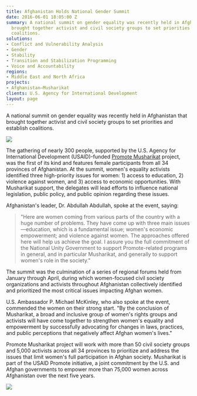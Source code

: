 ```yaml
---
title: Afghanistan Holds National Gender Summit
date: 2016-06-01 18:05:00 Z
summary: A national summit on gender equality was recently held in Afghanistan that
  brought together activist and civil society groups to set priorities and establish
  coalitions.
solutions:
- Conflict and Vulnerability Analysis
- Gender
- Stability
- Transition and Stabilization Programming
- Voice and Accountability
regions:
- Middle East and North Africa
projects:
- Afghanistan—Musharikat
clients: U.S. Agency for International Development
layout: page
---
```


A national summit on gender equality was recently held in Afghanistan that brought together activist and civil society groups to set priorities and establish coalitions.

![][1]

The gathering of nearly 300 people, supported by the U.S. Agency for International Development (USAID)-funded [Promote Musharikat][2] project, was the first of its kind and features female participants from all 34 provinces of Afghanistan. At the summit, women's equality activists identified three high-priority issues for women: 1) access to education, 2) violence against women, and 3) access to economic opportunities. With Musharikat support, the delegates will lead efforts to influence national legislation, public policy, and public opinion regarding these issues.

Afghanistan's leader, Dr. Abdullah Abdullah, spoke at the event, saying:

> "Here are women coming from various parts of the country with a huge number of problems. They have come up with three main issues—education, which is a fundamental issue; women's economic empowerment; and violence against women. The approaches offered here will help us achieve the goal. I assure you the full commitment of the National Unity Government to support Promote-related programs in general, and in particular Musharikat, and generally to support women's role in the society."

The summit was the culmination of a series of regional forums held from January through April, during which women-focused civil society organizations and activists throughout Afghanistan collectively identified and prioritized the most critical issues impacting Afghan women.

U.S. Ambassador P. Michael McKinley, who also spoke at the event, commended the women on their strong start. "By the conclusion of Musharikat, a broad and inclusive group of women's rights groups and activists will have come together to strengthen women's equality and empowerment by successfully advocating for changes in laws, practices, and public perceptions that negatively affect Afghan women's lives."

Promote Musharikat project will work with more than 50 civil society groups and 5,000 activists across all 34 provinces to prioritize and address the issues that limit women's full participation in Afghan society. Musharikat is part of the USAID Promote initiative, a joint commitment by the U.S. and Afghan governments to empower more than 75,000 women across Afghanistan over the next five years.

![][3]

[1]: /assets/images/news/Mush%201.jpg
[2]: /our-work/projects/afghanistan-musharikat
[3]: /assets/images/news/Mush%202.jpg
